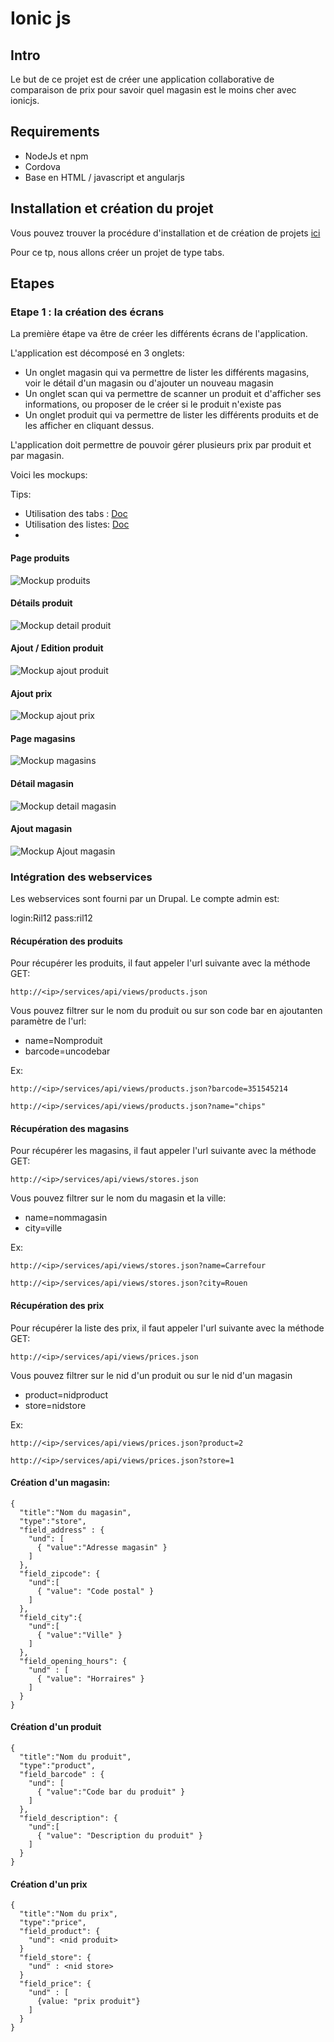 Ionic js
========

Intro
-----

Le but de ce projet est de créer une application collaborative de comparaison de prix pour savoir quel magasin est le moins cher avec ionicjs.

Requirements
------------

- NodeJs et npm
- Cordova
- Base en HTML / javascript et angularjs


Installation et création du projet
----------------------------------

Vous pouvez trouver la procédure d'installation et de création de projets [ici](http://ionicframework.com/getting-started/)

Pour ce tp, nous allons créer un projet de type tabs.


Etapes
------

### Etape 1 : la création des écrans ###

La première étape va être de créer les différents écrans de l'application.

L'application est décomposé en 3 onglets:

- Un onglet magasin qui va permettre de lister les différents magasins, voir le détail d'un magasin ou d'ajouter un nouveau magasin
- Un onglet scan qui va permettre de scanner un produit et d'afficher ses informations, ou proposer de le créer si le produit n'existe pas
- Un onglet produit qui va permettre de lister les différents produits et de les afficher en cliquant dessus.

L'application doit permettre de pouvoir gérer plusieurs prix par produit et par magasin.

Voici les mockups: 

Tips:
- Utilisation des tabs : [Doc](http://ionicframework.com/docs/api/directive/ionTabs/)
- Utilisation des listes: [Doc](http://ionicframework.com/docs/api/directive/ionList/)
- 

#### Page produits ####

![Mockup produits](images/ionic/liste-produit.PNG)

#### Détails produit ####

![Mockup detail produit](images/ionic/detail-produit.PNG)

#### Ajout / Edition produit ####

![Mockup ajout produit](images/ionic/ajout-produit.PNG)

#### Ajout prix ####

![Mockup ajout prix](images/ionic/ajout-prix.PNG)

#### Page magasins ####

![Mockup magasins](images/ionic/liste-magasin.PNG)

#### Détail magasin ####

![Mockup detail magasin](images/ionic/detail-magasin.PNG)

#### Ajout magasin ####

![Mockup Ajout magasin](images/ionic/nouveau-magasin.PNG)



### Intégration des webservices

Les webservices sont fourni par un Drupal. Le compte admin est:

login:Ril12
pass:ril12


#### Récupération des produits

Pour récupérer les produits, il faut appeler l'url suivante avec la méthode GET:

    http://<ip>/services/api/views/products.json

Vous pouvez filtrer sur le nom du produit ou sur son code bar en ajoutanten paramètre de l'url:
- name=Nomproduit
- barcode=uncodebar

Ex:

    http://<ip>/services/api/views/products.json?barcode=351545214

    http://<ip>/services/api/views/products.json?name="chips"

#### Récupération des magasins

Pour récupérer les magasins, il faut appeler l'url suivante avec la méthode GET:

    http://<ip>/services/api/views/stores.json

Vous pouvez filtrer sur le nom du magasin et la ville:

- name=nommagasin
- city=ville

Ex:

    http://<ip>/services/api/views/stores.json?name=Carrefour
	
    http://<ip>/services/api/views/stores.json?city=Rouen

#### Récupération des prix

Pour récupérer la liste des prix, il faut appeler l'url suivante avec la méthode GET:

    http://<ip>/services/api/views/prices.json

Vous pouvez filtrer sur le nid d'un produit ou sur le nid d'un magasin

- product=nidproduct
- store=nidstore

Ex:

    http://<ip>/services/api/views/prices.json?product=2
	
	http://<ip>/services/api/views/prices.json?store=1

#### Création d'un magasin:

    {
	  "title":"Nom du magasin",
	  "type":"store",
	  "field_address" : {
	    "und": [
          { "value":"Adresse magasin" }
        ]
      },
	  "field_zipcode": {
	    "und":[
	      { "value": "Code postal" }
        ]
	  },
	  "field_city":{
	    "und":[
	      { "value":"Ville" }
        ]
      },
	  "field_opening_hours": {
	    "und" : [
	      { "value": "Horraires" }
		]
	  }
	}

#### Création d'un produit

    {
	  "title":"Nom du produit",
	  "type":"product",
	  "field_barcode" : {
	    "und": [
          { "value":"Code bar du produit" }
        ]
      },
	  "field_description": {
	    "und":[
	      { "value": "Description du produit" }
        ]
	  }
	}

#### Création d'un prix

    {
	  "title":"Nom du prix",
	  "type":"price",
	  "field_product": {
        "und": <nid produit>
      }
	  "field_store": {
	    "und" : <nid store>
	  }
	  "field_price": {
	    "und" : [
          {value: "prix produit"}
        ]
	  }
	}
